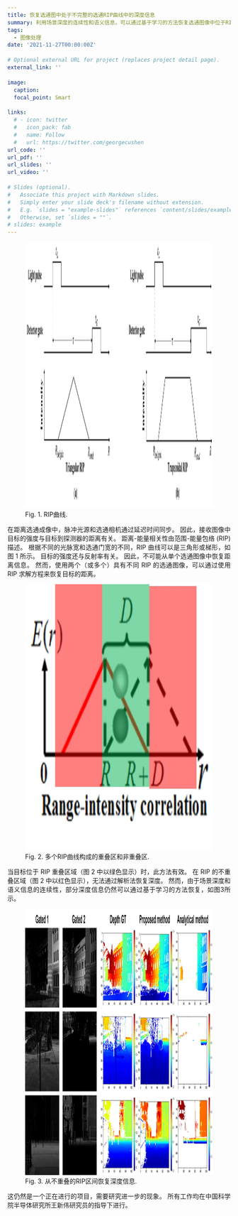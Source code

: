 ```yaml
---
title: 恢复选通图中处于不完整的选通RIP曲线中的深度信息
summary: 利用场景深度的连续性和语义信息，可以通过基于学习的方法恢复选通图像中位于RIPs非重叠区域的目标的部分深度信息
tags:
  - 图像处理
date: '2021-11-27T00:00:00Z'

# Optional external URL for project (replaces project detail page).
external_link: ''

image:
  caption: 
  focal_point: Smart

links:
  # - icon: twitter
  #   icon_pack: fab
  #   name: Follow
  #   url: https://twitter.com/georgecushen
url_code: ''
url_pdf: ''
url_slides: ''
url_video: ''

# Slides (optional).
#   Associate this project with Markdown slides.
#   Simply enter your slide deck's filename without extension.
#   E.g. `slides = "example-slides"` references `content/slides/example-slides.md`.
#   Otherwise, set `slides = ""`.
# slides: example
---
```


<h8 style="text-align: justify;">

<figure>
 <img src="fig1.jpg" alt="a" width="600px" height="600px"/>
  <figcaption>
      <h10>Fig. 1. RIP曲线.</h10>
  </figcaption>
</figure>

在距离选通成像中，脉冲光源和选通相机通过延迟时间同步。 因此，接收图像中目标的强度与目标到探测器的距离有关。 距离-能量相关性由范围-能量包络 (RIP) 描述。 根据不同的光脉宽和选通门宽的不同，RIP 曲线可以是三角形或梯形，如图 1 所示。 目标的强度还与反射率有关。 因此，不可能从单个选通图像中恢复距离信息。 然而，使用两个（或多个）具有不同 RIP 的选通图像，可以通过使用 RIP 求解方程来恢复目标的距离。

<h8 style="text-align: justify;">

<figure>
 <img src="fig2.jpg" alt="a" width="600px" height="600px"/>
  <figcaption>
      <h10>Fig. 2. 多个RIP曲线构成的重叠区和非重叠区.</h10>
  </figcaption>
</figure>

当目标位于 RIP 重叠区域（图 2 中以绿色显示）时，此方法有效。 在 RIP 的不重叠区域（图 2 中以红色显示），无法通过解析法恢复深度。 然而，由于场景深度和语义信息的连续性，部分深度信息仍然可以通过基于学习的方法恢复，如图3所示。

<h8 style="text-align: justify;">

<figure>
 <img src="fig3.jpg" alt="a" width="600px" height="600px"/>
  <figcaption>
      <h10>Fig. 3. 从不重叠的RIP区间恢复深度信息.</h10>
  </figcaption>
</figure>


这仍然是一个正在进行的项目，需要研究进一步的现象。 所有工作均在中国科学院半导体研究所王新伟研究员的指导下进行。
